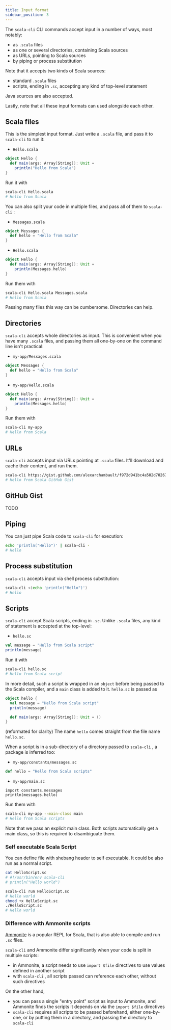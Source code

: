 ```yaml
---
title: Input format
sidebar_position: 3
---
```


The `scala-cli` CLI commands accept input in a number of ways, most notably:
- as `.scala` files
- as one or several directories, containing Scala sources
- as URLs, pointing to Scala sources
- by piping or process substitution

Note that it accepts two kinds of Scala sources:
- standard `.scala` files
- scripts, ending in `.sc`, accepting any kind of top-level statement

Java sources are also accepted.

Lastly, note that all these input formats can used alongside each other.

## Scala files

This is the simplest input format. Just write a `.scala` file, and pass it to
`scala-cli` to run it:

- `Hello.scala`
```scala
object Hello {
  def main(args: Array[String]): Unit =
    println("Hello from Scala")
}
```

Run it with
```bash
scala-cli Hello.scala
# Hello from Scala
```

You can also split your code in multiple files, and pass all of them to `scala-cli` :

- `Messages.scala`
```scala
object Messages {
  def hello = "Hello from Scala"
}
```

- `Hello.scala`
```scala
object Hello {
  def main(args: Array[String]): Unit =
    println(Messages.hello)
}
```

Run them with
```bash
scala-cli Hello.scala Messages.scala
# Hello from Scala
```

Passing many files this way can be cumbersome. Directories can help.

## Directories

`scala-cli` accepts whole directories as input. This is convenient when you have many
`.scala` files, and passing them all one-by-one on the command line isn't practical:

- `my-app/Messages.scala`
```scala
object Messages {
  def hello = "Hello from Scala"
}
```

- `my-app/Hello.scala`
```scala
object Hello {
  def main(args: Array[String]): Unit =
    println(Messages.hello)
}
```

Run them with
```bash
scala-cli my-app
# Hello from Scala
```

## URLs

`scala-cli` accepts input via URLs pointing at `.scala` files.
It'll download and cache their content, and run them.

```bash
scala-cli https://gist.github.com/alexarchambault/f972d941bc4a502d70267cfbbc4d6343/raw/2691c01984c9249936a625a42e29a822a357b0f6/Test.scala
# Hello from Scala GitHub Gist
```

## GitHub Gist

TODO

## Piping

You can just pipe Scala code to `scala-cli` for execution:
```bash
echo 'println("Hello")' | scala-cli -
# Hello
```

## Process substitution

`scala-cli` accepts input via shell process substitution:
```bash
scala-cli <(echo 'println("Hello")')
# Hello
```

## Scripts

`scala-cli` accept Scala scripts, ending in `.sc`. Unlike `.scala` files,
any kind of statement is accepted at the top-level:

- `hello.sc`
```scala
val message = "Hello from Scala script"
println(message)
```

Run it with
```bash
scala-cli hello.sc
# Hello from Scala script
```

In more detail, such a script is wrapped in an `object` before being passed to
the Scala compiler, and a `main` class is added to it. `hello.sc` is passed as
```scala
object hello {
  val message = "Hello from Scala script"
  println(message)

  def main(args: Array[String]): Unit = ()
}
```
(reformated for clarity)
The name `hello` comes straight from the file name `hello.sc`.

When a script is in a sub-directory of a directory passed to `scala-cli` , a package is inferred too:

- `my-app/constants/messages.sc`
```scala
def hello = "Hello from Scala scripts"
```

- `my-app/main.sc`
```
import constants.messages
println(messages.hello)
```

Run them with
```bash
scala-cli my-app --main-class main
# Hello from Scala scripts
```

Note that we pass an explicit main class. Both scripts automatically get a main class, so this
is required to disambiguate them.

### Self executable Scala Script

You can define file with shebang header to self executable. It could be also run as a normal script.

```bash
cat HelloScript.sc
# #!/usr/bin/env scala-cli
# println("Hello world")

scala-cli run HelloScript.sc
# Hello world
chmod +x HelloScript.sc
./HelloScript.sc
# Hello world
```

### Difference with Ammonite scripts

[Ammonite](http://ammonite.io) is a popular REPL for Scala, that is also able to compile and run
`.sc` files.

`scala-cli` and Ammonite differ significantly when your code is split in multiple scripts:
- in Ammonite, a script needs to use `import $file` directives to use values defined in another script
- with `scala-cli` , all scripts passed can reference each other, without such directives

On the other hand,
- you can pass a single "entry point" script as input to Ammonite, and Ammonite finds the scripts
it depends on via the `import $file` directives
- `scala-cli` requires all scripts to be passed beforehand, either one-by-one, or by putting them in a
directory, and passing the directory to `scala-cli`